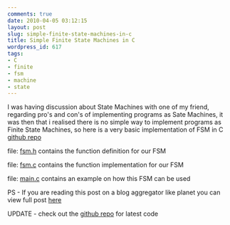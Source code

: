 ```yaml
---
comments: true
date: 2010-04-05 03:12:15
layout: post
slug: simple-finite-state-machines-in-c
title: Simple Finite State Machines in C
wordpress_id: 617
tags:
- C
- finite
- fsm
- machine
- state
---
```


I was having discussion about State Machines with one of my friend, regarding pro's and con's of implementing programs as Sate Machines, it was then that i realised there is no simple way to implement programs as Finite State Machines, so here is a very basic implementation of FSM in C [github repo](https://github.com/ankurs/FSM)

file: [fsm.h](http://gist.github.com/raw/355708/8046352e1209396bc7485dfa8e7ab9236d685e89/fsm.h) contains the function definition for our FSM
<script src="https://gist.github.com/355708.js?file=fsm.h"> </script>

file: [fsm.c](http://gist.github.com/raw/355708/4a1b7b3d51b5f470a6c5e4344fb69e5e1ebbebc4/fsm.c) contains the function implementation for our FSM
<script src="https://gist.github.com/355708.js?file=fsm.c"> </script>

file: [main.c](http://gist.github.com/raw/355708/3b79787def0978345fa9ae3b67a2daf3ab89102a/main.c) contains an example on how this FSM can be used
<script src="https://gist.github.com/355708.js?file=main.c"> </script>

PS - If you are reading this post on a blog aggregator  like planet you can view full post [here](http://ankurs.com/2010/04/05/simple-finite-state-machines-in-c.html)

UPDATE - check out the [github repo](https://github.com/ankurs/FSM) for latest code
